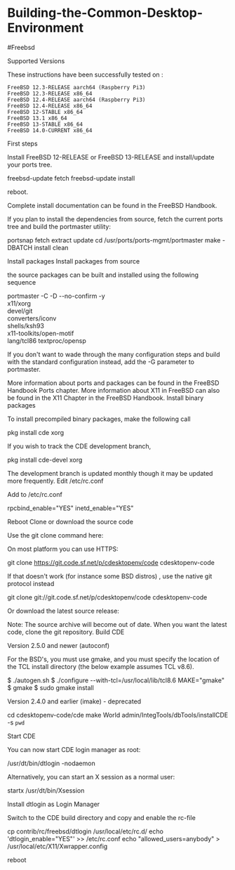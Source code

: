 # Building-the-Common-Desktop-Environment

#Freebsd

Supported Versions

These instructions have been successfully tested on :

    FreeBSD 12.3-RELEASE aarch64 (Raspberry Pi3)
    FreeBSD 12.3-RELEASE x86_64
    FreeBSD 12.4-RELEASE aarch64 (Raspberry Pi3)
    FreeBSD 12.4-RELEASE x86_64
    FreeBSD 12-STABLE x86_64
    FreeBSD 13.1 x86_64
    FreeBSD 13-STABLE x86_64
    FreeBSD 14.0-CURRENT x86_64

First steps

Install FreeBSD 12-RELEASE or FreeBSD 13-RELEASE and install/update your ports tree.

freebsd-update fetch
freebsd-update install

reboot.

Complete install documentation can be found in the FreeBSD Handbook.

If you plan to install the dependencies from source, fetch the current ports tree and build the portmaster utility:

portsnap fetch extract update
cd /usr/ports/ports-mgmt/portmaster
make -DBATCH install clean

Install packages
Install packages from source

the source packages can be built and installed using the following sequence

portmaster -C -D --no-confirm -y \
  x11/xorg \
  devel/git \
  converters/iconv \
  shells/ksh93 \
  x11-toolkits/open-motif \
  lang/tcl86
  textproc/opensp

If you don't want to wade through the many configuration steps and build with the standard configuration instead, add the -G parameter to portmaster.

More information about ports and packages can be found in the FreeBSD Handbook Ports chapter. More information about X11 in FreeBSD can also be found in the X11 Chapter in the FreeBSD Handbook.
Install binary packages

To install precompiled binary packages, make the following call

pkg install cde xorg

If you wish to track the CDE development branch,

pkg install cde-devel xorg

The development branch is updated monthly though it may be updated more frequently.
Edit /etc/rc.conf

Add to /etc/rc.conf

rpcbind_enable="YES"
inetd_enable="YES"

Reboot
Clone or download the source code

Use the git clone command here:

On most platform you can use HTTPS:

git clone https://git.code.sf.net/p/cdesktopenv/code cdesktopenv-code

If that doesn't work (for instance some BSD distros) , use the native git protocol instead

git clone git://git.code.sf.net/p/cdesktopenv/code cdesktopenv-code

Or download the latest source release:

Note: The source archive will become out of date. When you want the latest code, clone the git repository.
Build CDE

Version 2.5.0 and newer (autoconf)

For the BSD's, you must use gmake, and you must specify the location of the TCL install directory (the below example assumes TCL v8.6).

$ ./autogen.sh
$ ./configure --with-tcl=/usr/local/lib/tcl8.6 MAKE="gmake"
$ gmake
$ sudo gmake install

Version 2.4.0 and earlier (imake) - deprecated

cd cdesktopenv-code/cde
make World
admin/IntegTools/dbTools/installCDE -s `pwd`

Start CDE

You can now start CDE login manager as root:

/usr/dt/bin/dtlogin -nodaemon

Alternatively, you can start an X session as a normal user:

startx /usr/dt/bin/Xsession

Install dtlogin as Login Manager

Switch to the CDE build directory and copy and enable the rc-file

cp contrib/rc/freebsd/dtlogin /usr/local/etc/rc.d/
echo 'dtlogin_enable="YES"' >> /etc/rc.conf
echo "allowed_users=anybody" > /usr/local/etc/X11/Xwrapper.config

reboot